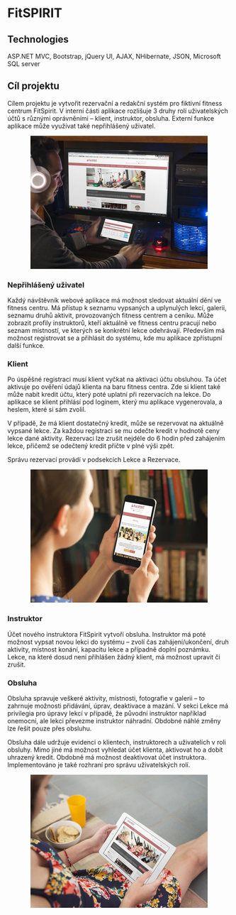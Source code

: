 # FitSPIRIT

## Technologies
ASP.NET MVC, Bootstrap, jQuery UI, AJAX, NHibernate, JSON, Microsoft SQL server

## Cíl projektu
Cílem projektu je vytvořit rezervační a redakční systém pro fiktivní fitness centrum FitSpirit. V interní části aplikace rozlišuje 3 druhy rolí uživatelských účtů s různými oprávněními – klient, instruktor, obsluha. Externí funkce aplikace může využívat také nepřihlášený uživatel.
<p align="center">
<img src="WebApplication1/Content/images/others/placeit2.jpg"  alt="Ukázka responzivity 1" />
</p>

### Nepřihlášený uživatel
Každý návštěvník webové aplikace má možnost sledovat aktuální dění ve fitness centru. Má přístup k seznamu vypsaných a uplynulých lekcí, galerii, seznamu druhů aktivit, provozovaných fitness centrem a ceníku. Může zobrazit profily instruktorů, kteří aktuálně ve fitness centru pracují nebo seznam místností, ve kterých se konkrétní lekce odehrávají. Především má možnost registrovat se a přihlásit do systému, kde mu aplikace zpřístupní další funkce.

### Klient
Po úspěšné registraci musí klient vyčkat na aktivaci účtu obsluhou. Ta účet aktivuje po ověření údajů klienta na baru fitness centra. Zde si klient také může nabít kredit účtu, který poté uplatní při rezervacích na lekce. Do aplikace se klient přihlásí pod loginem, který mu aplikace vygenerovala, a heslem, které si sám zvolil.

V případě, že má klient dostatečný kredit, může se rezervovat na aktuálně vypsané lekce. Za každou registraci se mu odečte kredit v hodnotě ceny lekce dané aktivity. Rezervaci lze zrušit nejdéle do 6 hodin před zahájením lekce, přičemž se odečtený kredit přičte v plné výši zpět.

Správu rezervací provádí v podsekcích Lekce a Rezervace.
<p align="center">
<img src="WebApplication1/Content/images/others/placeit4.jpg"  alt="Ukázka responzivity 2" />
</p>

### Instruktor
Účet nového instruktora FitSpirit vytvoří obsluha. Instruktor má poté možnost vypsat novou lekci do systému – zvolí čas zahájení/ukončení, druh aktivity, místnost konání, kapacitu lekce a případně doplní poznámku. Lekce, na které dosud není přihlášen žádný klient, má možnost upravit či zrušit.

### Obsluha
Obsluha spravuje veškeré aktivity, místnosti, fotografie v galerii – to zahrnuje možnosti přidávání, úprav, deaktivace a mazání. V sekci Lekce má privilegia pro úpravy lekcí v případě, že původní instruktor například onemocní, ale lekci převezme instruktor náhradní. Obdobné náhlé změny lze řešit pouze přes obsluhu.

Obsluha dále udržuje evidenci o klientech, instruktorech a uživatelích v roli obsluhy. Mimo jiné má možnost vyhledat účet klienta, aktivovat ho a dobít uhrazený kredit. Obdobně má možnost deaktivovat účet instruktora. Implementováno je také rozhraní pro správu uživatelských rolí.
<p align="center">
<img src="WebApplication1/Content/images/others/placeit6.jpg"  alt="Ukázka responzivity 3" />
</p>
